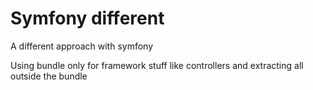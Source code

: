 # Symfony different

A different approach with symfony

Using bundle only for framework stuff like controllers and extracting all outside the bundle